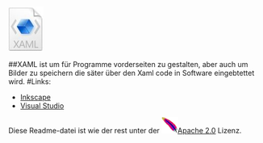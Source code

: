 ![XAML](https://raw.githubusercontent.com/gerdabu/repos/master/xaml.JPG) 

##XAML ist um für Programme vorderseiten zu gestalten, aber auch um Bilder zu speichern die säter über den Xaml code in Software eingebtettet wird.
#Links:
- [Inkscape](https://inkscape.org/de/)
- [Visual Studio](https://www.visualstudio.com/de/)

Diese Readme-datei ist wie der rest unter der ![ ](https://raw.githubusercontent.com/gerdabu/repos/master/favicon.png)[Apache 2.0](https://www.apache.org/licenses/LICENSE-2.0.html) Lizenz.
